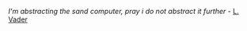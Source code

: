 _I'm abstracting the sand computer, pray i do not abstract it further_ - [L. Vader](https://www.youtube.com/watch?v=3D8TEJtQRhw)
